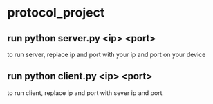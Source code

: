 # protocol_project

## run python server.py \<ip\> \<port\>
  to run server, replace ip and port with your ip and port on your device
  
## run python client.py \<ip\> \<port\>
  to run client, replace ip and port with sever ip and port
